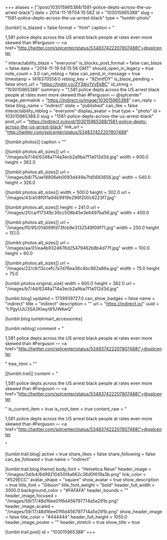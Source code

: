 +++
aliases = ["/post/103015965388/1581-police-depts-across-the-us-arrest-black"]
date = 2014-11-19T04:15:56Z
id = "103015965388"
slug = "1581-police-depts-across-the-us-arrest-black"
type = "tumblr-photo"

[tumblr]
is_blazed = false
format = "html"
caption = "<p>1,581 police depts across the US arrest black people at rates even more skewed than #Ferguson — <a href=\"http://twitter.com/splcenter/status/534837422207807488\">@splcenter</a></p>"
interactability_blaze = "everyone"
is_blocks_post_format = false
can_blaze = false
date = "2014-11-19 04:15:56 GMT"
should_open_in_legacy = true
note_count = 3.0
can_reblog = false
can_send_in_message = true
timestamp = 1416370556.0
reblog_key = "9ZimtfDY"
is_blaze_pending = false
short_url = "https://tmblr.co/ZY3jby1VyEkBC"
id_string = "103015965388"
summary = "1,581 police depts across the US arrest black people at rates even more skewed than #Ferguson — @splcenter"
image_permalink = "https://indirect.io/image/103015965388"
can_reply = false
blog_name = "indirect"
state = "published"
can_like = false
interactability_reblog = "everyone"
display_avatar = true
type = "photo"
id = 103015965388.0
slug = "1581-police-depts-across-the-us-arrest-black"
post_url = "https://indirect.io/post/103015965388/1581-police-depts-across-the-us-arrest-black"
link_url = "http://twitter.com/splcenter/status/534837422207807488"

[[tumblr.photos]]
caption = ""

[[tumblr.photos.alt_sizes]]
url = "/images/b7/4d/6248a714a3ecb2a9ba7f1a012d3d.jpg"
width = 600.0
height = 362.0

[[tumblr.photos.alt_sizes]]
url = "/images/b8/75/ae18806eb0093d449a7fd5683656.jpg"
width = 540.0
height = 326.0

[[tumblr.photos.alt_sizes]]
width = 500.0
height = 302.0
url = "/images/43/a1/8f0f1a94b9919e296f200c6223f7.jpg"

[[tumblr.photos.alt_sizes]]
height = 241.0
url = "/images/2f/ca/f17349c30cc508b45e3e6497ba56.jpg"
width = 400.0

[[tumblr.photos.alt_sizes]]
url = "/images/f0/95/01d099fd73fcb9e3132548f09f71.jpg"
width = 250.0
height = 151.0

[[tumblr.photos.alt_sizes]]
url = "/images/aa/01/ea4b9324676d25479462b8b4d77f.jpg"
width = 100.0
height = 60.0

[[tumblr.photos.alt_sizes]]
url = "/images/22/c6/13ccefc7a7d76ea36c4bc862a86a.jpg"
width = 75.0
height = 75.0

[tumblr.photos.original_size]
width = 600.0
height = 362.0
url = "/images/b7/4d/6248a714a3ecb2a9ba7f1a012d3d.jpg"

[tumblr.blog]
updated = 1739939727.0
can_show_badges = false
name = "indirect"
title = "indirect"
description = ""
url = "https://indirect.io/"
uuid = "t:PgyUJU3SA2Klwyt81UWAwQ"

[tumblr.blog.tumblrmart_accessories]

[tumblr.reblog]
comment = "<p>1,581 police depts across the US arrest black people at rates even more skewed than #Ferguson — <a href=\"http://twitter.com/splcenter/status/534837422207807488\">@splcenter</a></p>"
tree_html = ""

[[tumblr.trail]]
content = "<p>1,581 police depts across the US arrest black people at rates even more skewed than #Ferguson &mdash; <a href=\"http://twitter.com/splcenter/status/534837422207807488\">@splcenter</a></p>"
is_current_item = true
is_root_item = true
content_raw = "<p>1,581 police depts across the US arrest black people at rates even more skewed than #Ferguson — <a href=\"http://twitter.com/splcenter/status/534837422207807488\">@splcenter</a></p>"

[tumblr.trail.blog]
active = true
share_likes = false
share_following = false
can_be_followed = true
name = "indirect"

[tumblr.trail.blog.theme]
body_font = "Helvetica Neue"
header_image = "/images/3d/b4/6d99210450f4a662c36d5f619a3b.png"
link_color = "#529ECC"
avatar_shape = "square"
show_avatar = true
show_description = true
title_font = "Gibson"
title_font_weight = "bold"
header_full_width = 3000.0
background_color = "#FAFAFA"
header_bounds = ""
header_image_focused = "/images/59/17/48d16ee01f6d456797714a5e291b.png"
header_image_scaled = "/images/59/17/48d16ee01f6d456797714a5e291b.png"
show_header_image = false
title_color = "#444444"
header_full_height = 1055.0
header_image_poster = ""
header_stretch = true
show_title = true

[tumblr.trail.post]
id = "103015965388"
+++
